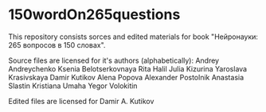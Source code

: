 # 150wordOn265questions

This repository consists sorces and edited materials for book "Нейронауки: 265 вопросов в 150 словах".

Source files are licensed for it's authors (alphabetically): 
  Andrey Andreychenko
  Ksenia Belotserkovnaya
  Rita Halil
  Julia Kizurina
  Yaroslava Krasivskaya
  Damir Kutikov
  Alena Popova
  Alexander Postolnik
  Anastasia Slastin
  Kristiana Umaha
  Yegor Volokitin

Edited files are licensed for Damir A. Kutikov

